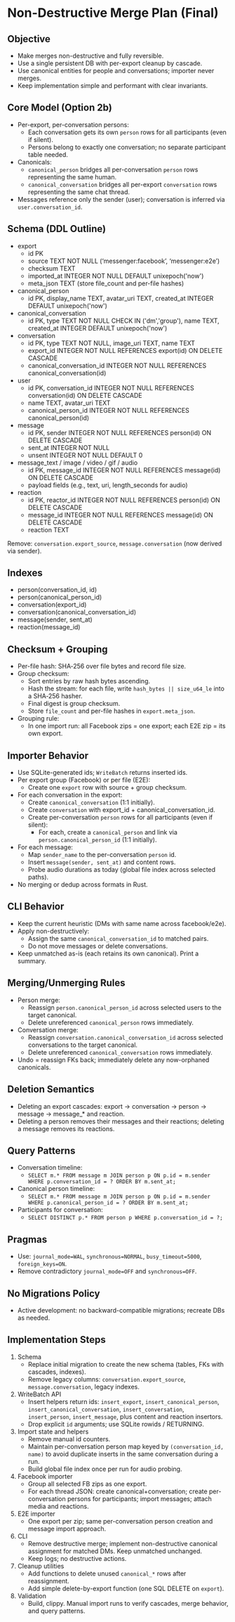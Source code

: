# Non-Destructive Merge Plan (Final)

## Objective
- Make merges non-destructive and fully reversible.
- Use a single persistent DB with per-export cleanup by cascade.
- Use canonical entities for people and conversations; importer never merges.
- Keep implementation simple and performant with clear invariants.

## Core Model (Option 2b)
- Per-export, per-conversation persons:
  - Each conversation gets its own `person` rows for all participants (even if silent).
  - Persons belong to exactly one conversation; no separate participant table needed.
- Canonicals:
  - `canonical_person` bridges all per-conversation `person` rows representing the same human.
  - `canonical_conversation` bridges all per-export `conversation` rows representing the same chat thread.
- Messages reference only the sender (user); conversation is inferred via `user.conversation_id`.

## Schema (DDL Outline)
- export
  - id PK
  - source TEXT NOT NULL (‘messenger:facebook’, ‘messenger:e2e’)
  - checksum TEXT
  - imported_at INTEGER NOT NULL DEFAULT unixepoch('now')
  - meta_json TEXT (store file_count and per-file hashes)
- canonical_person
  - id PK, display_name TEXT, avatar_uri TEXT, created_at INTEGER DEFAULT unixepoch('now')
- canonical_conversation
  - id PK, type TEXT NOT NULL CHECK IN ('dm','group'), name TEXT, created_at INTEGER DEFAULT unixepoch('now')
- conversation
  - id PK, type TEXT NOT NULL, image_uri TEXT, name TEXT
  - export_id INTEGER NOT NULL REFERENCES export(id) ON DELETE CASCADE
  - canonical_conversation_id INTEGER NOT NULL REFERENCES canonical_conversation(id)
- user
  - id PK, conversation_id INTEGER NOT NULL REFERENCES conversation(id) ON DELETE CASCADE
  - name TEXT, avatar_uri TEXT
  - canonical_person_id INTEGER NOT NULL REFERENCES canonical_person(id)
- message
  - id PK, sender INTEGER NOT NULL REFERENCES person(id) ON DELETE CASCADE
  - sent_at INTEGER NOT NULL
  - unsent INTEGER NOT NULL DEFAULT 0
- message_text / image / video / gif / audio
  - id PK, message_id INTEGER NOT NULL REFERENCES message(id) ON DELETE CASCADE
  - payload fields (e.g., text, uri, length_seconds for audio)
- reaction
  - id PK, reactor_id INTEGER NOT NULL REFERENCES person(id) ON DELETE CASCADE
  - message_id INTEGER NOT NULL REFERENCES message(id) ON DELETE CASCADE
  - reaction TEXT

Remove: `conversation.export_source`, `message.conversation` (now derived via sender).

## Indexes
- person(conversation_id, id)
- person(canonical_person_id)
- conversation(export_id)
- conversation(canonical_conversation_id)
- message(sender, sent_at)
- reaction(message_id)

## Checksum + Grouping
- Per-file hash: SHA‑256 over file bytes and record file size.
- Group checksum:
  - Sort entries by raw hash bytes ascending.
  - Hash the stream: for each file, write `hash_bytes || size_u64_le` into a SHA‑256 hasher.
  - Final digest is group checksum.
  - Store `file_count` and per-file hashes in `export.meta_json`.
- Grouping rule:
  - In one import run: all Facebook zips = one export; each E2E zip = its own export.

## Importer Behavior
- Use SQLite-generated ids; `WriteBatch` returns inserted ids.
- Per export group (Facebook) or per file (E2E):
  - Create one `export` row with source + group checksum.
- For each conversation in the export:
  - Create `canonical_conversation` (1:1 initially).
  - Create `conversation` with export_id + canonical_conversation_id.
  - Create per-conversation `person` rows for all participants (even if silent):
    - For each, create a `canonical_person` and link via `person.canonical_person_id` (1:1 initially).
- For each message:
  - Map `sender_name` to the per-conversation `person` id.
  - Insert `message(sender, sent_at)` and content rows.
  - Probe audio durations as today (global file index across selected paths).
- No merging or dedup across formats in Rust.

## CLI Behavior
- Keep the current heuristic (DMs with same name across facebook/e2e).
- Apply non-destructively:
  - Assign the same `canonical_conversation_id` to matched pairs.
  - Do not move messages or delete conversations.
- Keep unmatched as-is (each retains its own canonical). Print a summary.

## Merging/Unmerging Rules
- Person merge:
  - Reassign `person.canonical_person_id` across selected users to the target canonical.
  - Delete unreferenced `canonical_person` rows immediately.
- Conversation merge:
  - Reassign `conversation.canonical_conversation_id` across selected conversations to the target canonical.
  - Delete unreferenced `canonical_conversation` rows immediately.
- Undo = reassign FKs back; immediately delete any now-orphaned canonicals.

## Deletion Semantics
- Deleting an export cascades: export → conversation → person → message → message_* and reaction.
- Deleting a person removes their messages and their reactions; deleting a message removes its reactions.

## Query Patterns
- Conversation timeline:
  - `SELECT m.* FROM message m JOIN person p ON p.id = m.sender WHERE p.conversation_id = ? ORDER BY m.sent_at;`
- Canonical person timeline:
  - `SELECT m.* FROM message m JOIN person p ON p.id = m.sender WHERE p.canonical_person_id = ? ORDER BY m.sent_at;`
- Participants for conversation:
  - `SELECT DISTINCT p.* FROM person p WHERE p.conversation_id = ?;`

## Pragmas
- Use: `journal_mode=WAL`, `synchronous=NORMAL`, `busy_timeout=5000`, `foreign_keys=ON`.
- Remove contradictory `journal_mode=OFF` and `synchronous=OFF`.

## No Migrations Policy
- Active development: no backward-compatible migrations; recreate DBs as needed.

## Implementation Steps
1) Schema
   - Replace initial migration to create the new schema (tables, FKs with cascades, indexes).
   - Remove legacy columns: `conversation.export_source`, `message.conversation`, legacy indexes.
2) WriteBatch API
   - Insert helpers return ids: `insert_export`, `insert_canonical_person`, `insert_canonical_conversation`, `insert_conversation`, `insert_person`, `insert_message`, plus content and reaction insertors.
   - Drop explicit `id` arguments; use SQLite rowids / RETURNING.
3) Import state and helpers
   - Remove manual id counters.
   - Maintain per-conversation person map keyed by `(conversation_id, name)` to avoid duplicate inserts in the same conversation during a run.
   - Build global file index once per run for audio probing.
4) Facebook importer
   - Group all selected FB zips as one export.
   - For each thread JSON: create canonical+conversation; create per-conversation persons for participants; import messages; attach media and reactions.
5) E2E importer
   - One export per zip; same per-conversation person creation and message import approach.
6) CLI
   - Remove destructive merge; implement non-destructive canonical assignment for matched DMs. Keep unmatched unchanged.
   - Keep logs; no destructive actions.
7) Cleanup utilities
   - Add functions to delete unused `canonical_*` rows after reassignment.
   - Add simple delete-by-export function (one SQL DELETE on `export`).
8) Validation
   - Build, clippy. Manual import runs to verify cascades, merge behavior, and query patterns.
